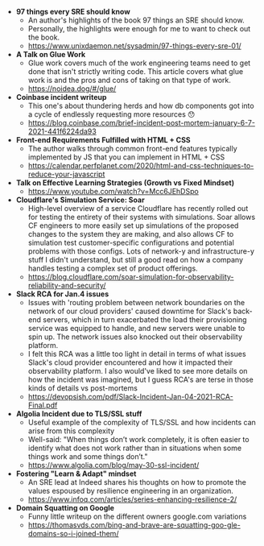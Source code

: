 - **97 things every SRE should know**
  - An author's highlights of the book 97 things an SRE should know.
  - Personally, the highlights were enough for me to want to check out the book.
  - https://www.unixdaemon.net/sysadmin/97-things-every-sre-01/
- **A Talk on Glue Work**
  - Glue work covers much of the work engineering teams need to get done that isn't strictly writing code. This article covers what glue work is and the pros and cons of taking on that type of work.
  - https://noidea.dog/#/glue/
- **Coinbase incident writeup**
  - This one's about thundering herds and how db components got into a cycle of endlessly requesting more resources :hushed:
  - https://blog.coinbase.com/brief-incident-post-mortem-january-6-7-2021-441f6224da93
- **Front-end Requirements Fulfilled with HTML + CSS**
  - The author walks through common front-end features typically implemented by JS that you can implement in HTML + CSS
  - https://calendar.perfplanet.com/2020/html-and-css-techniques-to-reduce-your-javascript
- **Talk on Effective Learning Strategies (Growth vs Fixed Mindset)**
  - https://www.youtube.com/watch?v=Mcc6JEhDSpo
- **Cloudflare's Simulation Service: Soar**
  - High-level overview of a service Cloudflare has recently rolled out for testing the entirety of their systems with simulations. Soar allows CF engineers to more easily set up simulations of the proposed changes to the system they are making, and also allows CF to simulation test customer-specific configurations and potential problems with those configs. Lots of network-y and infrastructure-y stuff I didn't understand, but still a good read on how a company handles testing a complex set of product offerings.
  - https://blog.cloudflare.com/soar-simulation-for-observability-reliability-and-security/
- **Slack RCA for Jan.4 issues**
  - Issues with 'routing problem between network boundaries on the network of our cloud providers' caused downtime for Slack's back-end servers, which in turn exacerbated the load their provisioning service was equipped to handle, and new servers were unable to spin up. The network issues also knocked out their observability platform.
  - I felt this RCA was a little too light in detail in terms of what issues Slack's cloud provider encountered and how it impacted their observability platform. I also would've liked to see more details on how the incident was imagined, but I guess RCA's are terse in those kinds of details vs post-mortems
  - https://devopsish.com/pdf/Slack-Incident-Jan-04-2021-RCA-Final.pdf
- **Algolia Incident due to TLS/SSL stuff**
  - Useful example of the complexity of TLS/SSL and how incidents can arise from this complexity
  - Well-said: "When things don’t work completely, it is often easier to identify what does not work rather than in situations when some things work and some things don’t."
  - https://www.algolia.com/blog/may-30-ssl-incident/
- **Fostering "Learn & Adapt" mindset**
  - An SRE lead at Indeed shares his thoughts on how to promote the values espoused by resilience engineering in an organization. 
  - https://www.infoq.com/articles/series-enhancing-resilience-2/
- **Domain Squatting on Google**
  - Funny little writeup on the different owners google.com variations
  - https://thomasvds.com/bing-and-brave-are-squatting-goo-gle-domains-so-i-joined-them/